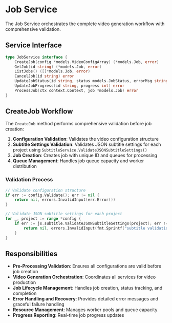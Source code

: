 # Job Service

The Job Service orchestrates the complete video generation workflow with comprehensive validation.

## Service Interface

```go
type JobService interface {
    CreateJob(config *models.VideoConfigArray) (*models.Job, error)
    GetJob(id string) (*models.Job, error)
    ListJobs() ([]*models.Job, error)
    CancelJob(id string) error
    UpdateJobStatus(id string, status models.JobStatus, errorMsg string) error
    UpdateJobProgress(id string, progress int) error
    ProcessJob(ctx context.Context, job *models.Job) error
}
```

## CreateJob Workflow

The `CreateJob` method performs comprehensive validation before job creation:

1. **Configuration Validation**: Validates the video configuration structure
2. **Subtitle Settings Validation**: Validates JSON subtitle settings for each project using `SubtitleService.ValidateJSONSubtitleSettings()`
3. **Job Creation**: Creates job with unique ID and queues for processing
4. **Queue Management**: Handles job queue capacity and worker distribution

### Validation Process
```go
// Validate configuration structure
if err := config.Validate(); err != nil {
    return nil, errors.InvalidInput(err.Error())
}

// Validate JSON subtitle settings for each project
for _, project := range *config {
    if err := js.subtitle.ValidateJSONSubtitleSettings(project); err != nil {
        return nil, errors.InvalidInput(fmt.Sprintf("subtitle validation failed: %v", err))
    }
}
```

## Responsibilities

- **Pre-Processing Validation**: Ensures all configurations are valid before job creation
- **Video Generation Orchestration**: Coordinates all services for video production
- **Job Lifecycle Management**: Handles job creation, status tracking, and completion
- **Error Handling and Recovery**: Provides detailed error messages and graceful failure handling
- **Resource Management**: Manages worker pools and queue capacity
- **Progress Reporting**: Real-time job progress updates